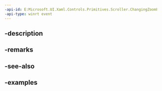 ```yaml
---
-api-id: E:Microsoft.UI.Xaml.Controls.Primitives.Scroller.ChangingZoomFactor
-api-type: winrt event
---
```


## -description

## -remarks

## -see-also

## -examples

